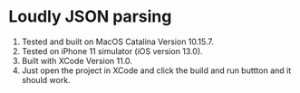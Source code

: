 #  Loudly JSON parsing

1. Tested and built on MacOS Catalina Version 10.15.7.
2. Tested on iPhone 11 simulator (iOS version 13.0).
3. Built with XCode Version 11.0.
4. Just open the project in XCode and click the build and run buttton and it should work.
